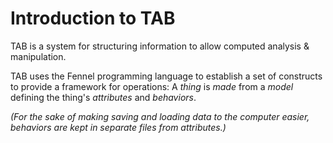 # Introduction to TAB

TAB is a system for structuring information to allow computed analysis & manipulation.

TAB uses the Fennel programming language to establish a set of constructs to provide a framework for operations: A *thing* is *made* from a *model* defining the thing's *attributes* and *behaviors*.

*(For the sake of making saving and loading data to the computer easier, behaviors are kept in separate files from attributes.)*
